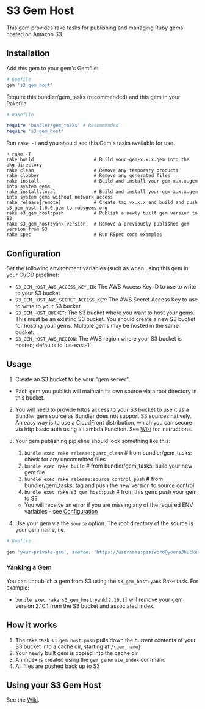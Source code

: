 # S3 Gem Host
This gem provides rake tasks for publishing and managing Ruby gems hosted on Amazon S3.

## Installation

Add this gem to your gem's Gemfile:
```ruby
# Gemfile
gem 's3_gem_host'
```

Require this bundler/gem_tasks (recommended) and this gem in your Rakefile
```ruby
# Rakefile

require 'bundler/gem_tasks' # Recommended
require 's3_gem_host'
```

Run `rake -T` and you should see this Gem's tasks available for use.
```
➜ rake -T
rake build                      # Build your-gem-x.x.x.gem into the pkg directory
rake clean                      # Remove any temporary products
rake clobber                    # Remove any generated files
rake install                    # Build and install your-gem-x.x.x.gem into system gems
rake install:local              # Build and install your-gem-x.x.x.gem into system gems without network access
rake release[remote]            # Create tag vx.x.x and build and push s3_gem_host-1.0.0.gem to rubygems.org
rake s3_gem_host:push           # Publish a newly built gem version to S3
rake s3_gem_host:yank[version]  # Remove a previously published gem version from S3
rake spec                       # Run RSpec code examples
```

## Configuration

Set the following environment variables (such as when using this gem in your CI/CD pipeline):
* `S3_GEM_HOST_AWS_ACCESS_KEY_ID`: The AWS Access Key ID to use to write to your S3 bucket
* `S3_GEM_HOST_AWS_SECRET_ACCESS_KEY`: The AWS Secret Access Key to use to write to your S3 bucket
* `S3_GEM_HOST_BUCKET`: The S3 bucket where you want to host your gems. This must be an existing S3 bucket. You
should create a new S3 bucket for hosting your gems. Multiple gems may be hosted in the same bucket.
* `S3_GEM_HOST_AWS_REGION`: The AWS region where your S3 bucket is hosted; defaults to 'us-east-1'

## Usage

1. Create an S3 bucket to be your "gem server".
* Each gem you publish will maintain its own source via a root directory in this bucket.

2. You will need to provide https access to your S3 bucket to use it as a Bundler gem source as Bundler does not
support S3 sources natively. An easy way is to use a CloudFront distribution, which you can secure via http basic auth
using a Lambda Function. See [Wiki](https://github.com/webandtech/s3_gem_host/wiki) for instructions.

3. Your gem publishing pipleline should look something like this:
    1. `bundle exec rake release:guard_clean` # from bundler/gem_tasks: check for any uncommitted files
    2. `bundle exec rake build` # from bundler/gem_tasks: build your new gem file
    3. `bundle exec rake release:source_control_push` # from bundler/gem_tasks: tag and push the new version to source control
    4. `bundle exec rake s3_gem_host:push` # from this gem: push your gem to S3
      * You will receive an error if you are missing any of the required ENV variables - see [Configuration](#configuration)
      
4. Use your gem via the `source` option. The root directory of the source is your gem name, i.e.
```ruby
# Gemfile

gem 'your-private-gem', source: 'https://username:password@yours3bucket/your-private-gem'
```

### Yanking a Gem
You can unpublish a gem from S3 using the `s3_gem_host:yank` Rake task. For example:
* `bundle exec rake s3_gem_host:yank[2.10.1]` will remove your gem version 2.10.1 from the S3 bucket and associated
index.

## How it works

1. The rake task `s3_gem_host:push` pulls down the current contents of your S3 bucket into a cache dir,
starting at `/{gem_name}`
2. Your newly built gem is copied into the cache dir
3. An index is created using the `gem generate_index` command
4. All files are pushed back up to S3

## Using your S3 Gem Host

See the [Wiki](https://github.com/webandtech/s3_gem_host/wiki).